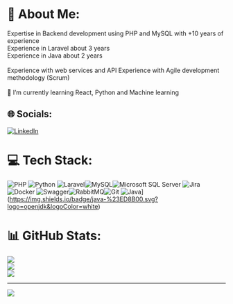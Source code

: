 # 💫 About Me:
Expertise in Backend development using PHP and MySQL with +10 years of experience <br>Experience in Laravel about 3 years<br>Experience in Java about 2 years<br><br>Experience with web services and API Experience with Agile development methodology (Scrum)<br><br>🌱 I’m currently learning React, Python and Machine learning


## 🌐 Socials:
[![LinkedIn](https://img.shields.io/badge/LinkedIn-%230077B5.svg?logo=linkedin&logoColor=white)](https://linkedin.com/in/maryammardani2548) 

# 💻 Tech Stack:
 ![PHP](https://img.shields.io/badge/PHP-777BB4?logo=php&logoColor=fff&style=plastic) ![Python](https://img.shields.io/badge/Python-3776AB?logo=python&logoColor=fff&style=plastic) ![Laravel](https://img.shields.io/badge/Laravel-FF2D20?logo=laravel&logoColor=fff&style=plastic)![MySQL](https://img.shields.io/badge/MySQL-4479A1?logo=mysql&logoColor=fff&style=plastic)![Microsoft SQL Server](https://img.shields.io/badge/Microsoft%20SQL%20Server-CC2927?logo=microsoftsqlserver&logoColor=fff&style=plastic) ![Jira](https://img.shields.io/badge/Jira-0052CC?logo=jira&logoColor=fff&style=plastic) ![Docker](https://img.shields.io/badge/Docker-2496ED?logo=docker&logoColor=fff&style=plastic) ![Swagger](https://img.shields.io/badge/Swagger-85EA2D?logo=swagger&logoColor=000&style=plastic)![RabbitMQ](https://img.shields.io/badge/RabbitMQ-F60?logo=rabbitmq&logoColor=fff&style=plastic)![Git](https://img.shields.io/badge/Git-F05032?logo=git&logoColor=fff&style=plastic)
 ![Java](https://img.shields.io/badge/java-%23ED8B00.svg?style=for-the-badge&logo=openjdk&logoColor=white)](https://img.shields.io/badge/java-%23ED8B00.svg?logo=openjdk&logoColor=white)
# 📊 GitHub Stats:
![](https://github-readme-stats.vercel.app/api?username=maryam-mardani&theme=dark&hide_border=false&include_all_commits=false&count_private=false)<br/>
![](https://github-readme-streak-stats.herokuapp.com/?user=maryam-mardani&theme=dark&hide_border=false)<br/>
![](https://github-readme-stats.vercel.app/api/top-langs/?username=maryam-mardani&theme=dark&hide_border=false&include_all_commits=false&count_private=false&layout=compact)

---
[![](https://visitcount.itsvg.in/api?id=maryam-mardani&icon=5&color=9)](https://visitcount.itsvg.in)

<!-- Proudly created with GPRM ( https://gprm.itsvg.in ) -->
